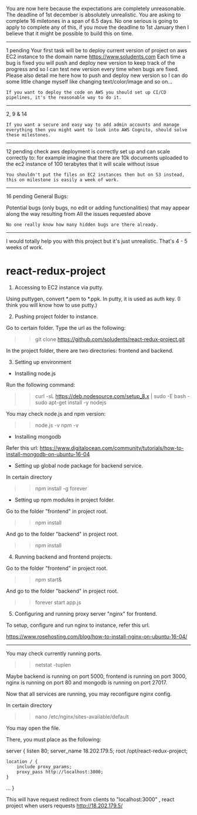 You are now here because the expectations are completely unreasonable. The deadline of 1st december is absolutely unrealistic. You are asking to complete 16 miletones in a span of 6.5 days. No one serious is going to apply to complete any of this, if you move the deadline to 1st January then I believe that it might be possible to build this on time.

___________________________
1	pending	Your first task will be to deploy current version of project on aws EC2 instance to the domain name https://www.soludents.com
Each time a bug is fixed you will push and deploy new version to keep track of the progress and so I can test new version every time when bugs are fixed.
Please also detail me here how to push and deploy new version so I can do some little change myself like changing text/color/image and so on…

`If you want to deploy the code on AWS you should set up CI/CD pipelines, it's the reasonable way to do it.`

__________________________
2, 9 & 14 

`If you want a secure and easy way to add admin accounts and manage everything then you might want to look into AWS Cognito, should
solve these milestones.`

____________________________
12	pending	check aws deployment is correctly set up and can scale correctly to: 
for example imagine that there are 10k documents uploaded to the ec2 instance of 100 terabytes that it will scale without issue 

`You shouldn't put the files on EC2 instances then but on S3 instead, this on milestone is easily a week of work.`

_____________________________
16	pending	General Bugs:

Potential bugs (only bugs, no edit or adding functionalities) that may appear along the way resulting from All the issues requested above

`No one really know how many hidden bugs are there already.`

_____________________________
I would totally help you with this project but it's just unrealistic. That's 4 - 5 weeks of work.


# react-redux-project

1. Accessing to EC2 instance via putty.

Using puttygen, convert *.pem to *.ppk.
In putty, it is used as auth key.
(I think you will know how to use putty.)

2. Pushing project folder to instance.

Go to certain folder.
Type the url as the following:

>> git clone https://github.com/soludents/react-redux-project.git

In the project folder, there are two directories: frontend and backend.

3. Setting up environment

- Installing node.js

Run the following command:

>>curl -sL https://deb.nodesource.com/setup_8.x | sudo -E bash -
>>sudo apt-get install -y nodejs

You may check node.js and npm version:

>> node.js -v
>> npm -v

- Installing mongodb

Refer this url:
https://www.digitalocean.com/community/tutorials/how-to-install-mongodb-on-ubuntu-16-04

- Setting up global node package for backend service.

In certain directory

>> npm install -g forever

- Setting up npm modules in project folder.

Go to the folder "frontend" in project root.

>> npm install

And go to the folder "backend" in project root.

>> npm install

4. Running backend and frontend projects.

Go to the folder "frontend" in project root.

>> npm start&

And go to the folder "backend" in project root.

>> forever start app.js

5. Configuring and running proxy server "nginx" for frontend.

To setup, configure and run nginx to instance, refer this url.

https://www.rosehosting.com/blog/how-to-install-nginx-on-ubuntu-16-04/

*************

You may check currently running ports.

>> netstat -tuplen

Maybe backend is running on port 5000, frontend is running on port 3000, nginx is running on port 80 and mongodb is running on port 27017.

Now that all services are running, you may reconfigure nginx config.

In certain directory

>> nano /etc/nginx/sites-available/default

You may open the file.

There, you must place as the following:

server {
    listen 80;
    server_name 18.202.179.5;
    root /opt/react-redux-project;

    location / {
        include proxy_params;
        proxy_pass http://localhost:3000;
    }
...
}

This will have request redirect from clients to "localhost:3000" , react project when users requests http://18.202.179.5/


